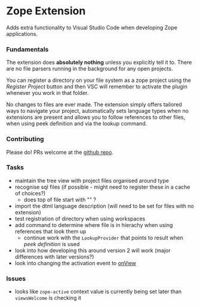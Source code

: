 Zope Extension
==============

Adds extra functionality to Visual Studio Code when developing Zope applications.

### Fundamentals

The extension does **absolutely nothing** unless you explicitly tell it to. There are no file parsers running in the background for any open projects.

You can register a directory on your file system as a zope project using the _Register Project_ button and then VSC will remember to activate the plugin whenever you work in that folder.

No changes to files are ever made. The extension simply offers tailored ways to navigate your project, automatically sets language types when no extensions are present and allows you to follow references to other files, when using peek definition and via the lookup command.

### Contributing

Please do! PRs welcome at the [github repo](https://github.com/CraicOverflow89/vsc-zope/).

### Tasks

 - maintain the tree view with project files organised around type
 - recognise sql files (if possible - might need to register these in a cache of choices?)
    - does top of file start with "<params>" ?
 - import the dtml language description (will need to be set for files with no extension)
 - test registration of directory when using workspaces
 - add command to determine where file is in hierachy when using references that look them up
    - continue work with the `LookupProvider` that points to result when _peek definition_ is used
 - look into how developing this around version 2 will work (major differences with later versions?)
 - look into changing the activation event to [onView](https://code.visualstudio.com/api/references/activation-events#onView)

### Issues

 - looks like `zope-active` context value is currently being set later than `viewsWelcome` is checking it